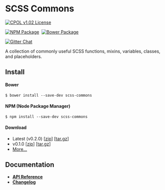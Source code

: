 SCSS Commons
=================================================

[![CPOL v1.02 License](https://img.shields.io/badge/license-CPOL--1.02-blue.svg?style=flat-square)](https://github.com/bsara/scss-commons/blob/master/LICENSE.md)

[![NPM Package](https://img.shields.io/npm/v/scss-commons.svg?style=flat-square)](https://www.npmjs.com/package/scss-commons)&nbsp;
[![Bower Package](https://img.shields.io/bower/v/scss-commons.svg?style=flat-square)](http://bower.io/search/?q=scss-commons)

[![Gitter Chat](https://badges.gitter.im/bsara/scss-commons.svg)](https://gitter.im/bsara/scss-commons)

A collection of commonly useful SCSS functions, mixins, variables, classes, and placeholders.



## Install

#### Bower

    $ bower install --save-dev scss-commons


#### NPM (Node Package Manager)

    $ npm install --save-dev scss-commons


#### Download

* Latest (v0.2.0) [[zip](https://github.com/bsara/scss-commons/archive/v0.2.0.zip)] [[tar.gz](https://github.com/bsara/scss-commons/archive/v0.2.0.tar.gz)]
* v0.1.0 [[zip](https://github.com/bsara/scss-commons/archive/v0.1.1.zip)] [[tar.gz](https://github.com/bsara/scss-commons/archive/v0.1.0.tar.gz)]
* [More...](https://github.com/bsara/scss-commons/releases)



## Documentation

* **[API Reference](http://bsara.github.io/scss-commons/0.2.0)**
* **[Changelog](https://github.com/bsara/scss-commons/blob/master/CHANGELOG.md)**
